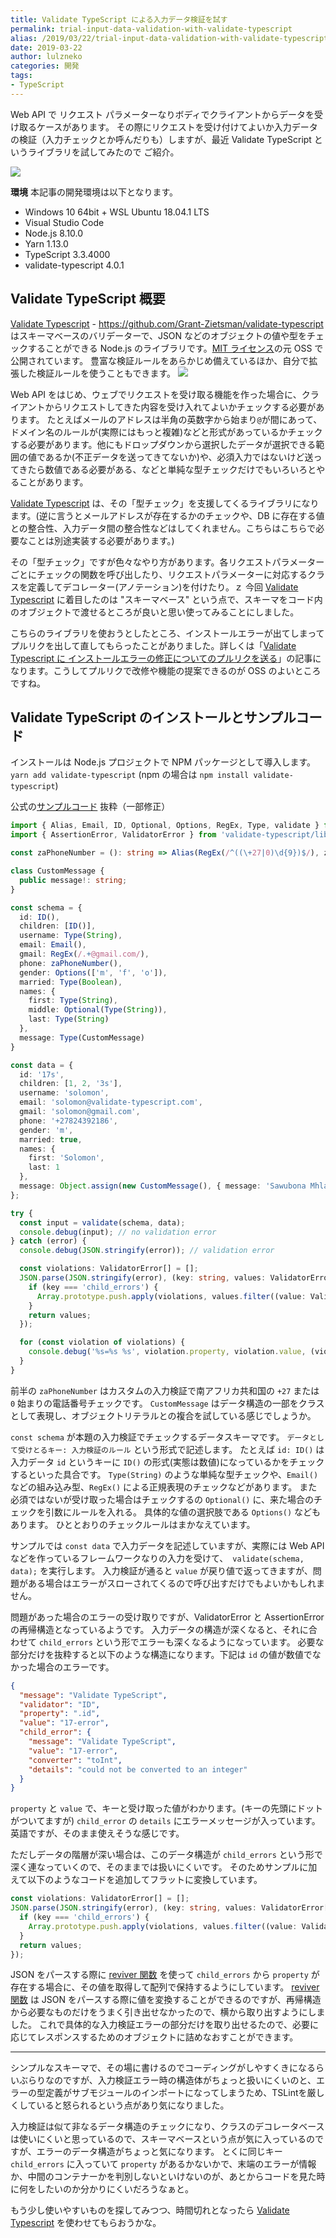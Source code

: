 ```yaml
---
title: Validate TypeScript による入力データ検証を試す
permalink: trial-input-data-validation-with-validate-typescript
alias: /2019/03/22/trial-input-data-validation-with-validate-typescript/index.html
date: 2019-03-22
author: lulzneko
categories: 開発
tags:
- TypeScript
---
```


Web API で リクエスト パラメーターなりボディでクライアントからデータを受け取るケースがあります。
その際にリクエストを受け付けてよいか入力データの検証（入力チェックとか呼んだりも）しますが、最近 Validate TypeScript というライブラリを試してみたので ご紹介。

![](/articles/assets/lulzneko/develop/validate.jpg)


**環境**
本記事の開発環境は以下となります。
- Windows 10 64bit + WSL Ubuntu 18.04.1 LTS
- Visual Studio Code
- Node.js 8.10.0
- Yarn 1.13.0
- TypeScript 3.3.4000
- validate-typescript 4.0.1


## Validate TypeScript 概要
[Validate Typescript](https://github.com/Grant-Zietsman/validate-typescript) - https://github.com/Grant-Zietsman/validate-typescript はスキーマベースのバリデーターで、JSON などのオブジェクトの値や型をチェックすることができる Node.js のライブラリです。[MIT ライセンス](https://github.com/Grant-Zietsman/validate-typescript/blob/master/LICENSE)の元 OSS で公開されています。
豊富な検証ルールをあらかじめ備えているほか、自分で拡張した検証ルールを使うこともできます。
![](/articles/assets/lulzneko/develop/validate-typescript/01.png)

Web API をはじめ、ウェブでリクエストを受け取る機能を作った場合に、クライアントからリクエストしてきた内容を受け入れてよいかチェックする必要があります。
たとえばメールのアドレスは半角の英数字から始まり`@`が間にあって、ドメイン名のルールが(実際にはもっと複雑)などと形式があっているかチェックする必要があります。他にもドロップダウンから選択したデータが選択できる範囲の値であるか(不正データを送ってきてないか)や、必須入力ではないけど送ってきたら数値である必要がある、などと単純な型チェックだけでもいろいろとやることがあります。

[Validate Typescript](https://github.com/Grant-Zietsman/validate-typescript) は、その「型チェック」を支援してくるライブラリになります。(逆に言うとメールアドレスが存在するかのチェックや、DB に存在する値との整合性、入力データ間の整合性などはしてくれません。こちらはこちらで必要なことは別途実装する必要があります。)

その「型チェック」ですが色々なやり方があります。各リクエストパラメーターごとにチェックの関数を呼び出したり、リクエストパラメーターに対応するクラスを定義してデコレーター(アノテーション)を付けたり。ｚ
今回 [Validate Typescript](https://github.com/Grant-Zietsman/validate-typescript) に着目したのは "スキーマベース" という点で、スキーマをコード内のオブジェクトで渡せるところが良いと思い使ってみることにしました。

こちらのライブラリを使おうとしたところ、インストールエラーが出てしまってプルリクを出して直してもらったことがありました。詳しくは「[Validate Typescript に インストールエラーの修正についてのプルリクを送る](https://riotz.works/articles/2019/03/13/pull-request-to-validate-typescript-about-installation-errors/)」の記事になります。こうしてプルリクで改修や機能の提案できるのが OSS のよいところですね。


## Validate TypeScript のインストールとサンプルコード
インストールは Node.js プロジェクトで NPM パッケージとして導入します。
`yarn add validate-typescript`
(npm の場合は `npm install validate-typescript`)

公式の[サンプルコード](https://www.npmjs.com/package/validate-typescript#example) 抜粋（一部修正）
```typescript
import { Alias, Email, ID, Optional, Options, RegEx, Type, validate } from 'validate-typescript';
import { AssertionError, ValidatorError } from 'validate-typescript/lib/errors';

const zaPhoneNumber = (): string => Alias(RegEx(/^((\+27|0)\d{9})$/), zaPhoneNumber.name);

class CustomMessage {
  public message!: string;
}

const schema = {
  id: ID(),
  children: [ID()],
  username: Type(String),
  email: Email(),
  gmail: RegEx(/.+@gmail.com/),
  phone: zaPhoneNumber(),
  gender: Options(['m', 'f', 'o']),
  married: Type(Boolean),
  names: {
    first: Type(String),
    middle: Optional(Type(String)),
    last: Type(String)
  },
  message: Type(CustomMessage)
}

const data = {
  id: '17s',
  children: [1, 2, '3s'],
  username: 'solomon',
  email: 'solomon@validate-typescript.com',
  gmail: 'solomon@gmail.com',
  phone: '+27824392186',
  gender: 'm',
  married: true,
  names: {
    first: 'Solomon',
    last: 1
  },
  message: Object.assign(new CustomMessage(), { message: 'Sawubona Mhlaba' })
};

try {
  const input = validate(schema, data);
  console.debug(input); // no validation error
} catch (error) {
  console.debug(JSON.stringify(error)); // validation error

  const violations: ValidatorError[] = [];
  JSON.parse(JSON.stringify(error), (key: string, values: ValidatorError[]) => {
    if (key === 'child_errors') {
      Array.prototype.push.apply(violations, values.filter((value: ValidatorError) => value.property ? value : undefined));
    }
    return values;
  });

  for (const violation of violations) {
    console.debug('%s=%s %s', violation.property, violation.value, (violation.child_error as AssertionError).details);
  }
}
```

前半の `zaPhoneNumber` はカスタムの入力検証で南アフリカ共和国の `+27` または `0` 始まりの電話番号チェックです。
`CustomMessage` はデータ構造の一部をクラスとして表現し、オブジェクトリテラルとの複合を試している感じでしょうか。

`const schema` が本題の入力検証でチェックするデータスキーマです。
`データとして受けとるキー: 入力検証のルール` という形式で記述します。
たとえば `id: ID()` は入力データ `id` というキーに `ID()` の形式(実態は数値)になっているかをチェックするといった具合です。
`Type(String)` のような単純な型チェックや、`Email()` などの組み込み型、`RegEx()` による正規表現のチェックなどがあります。
また必須ではないが受け取った場合はチェックするの `Optional()` に、来た場合のチェックを引数にルールを入れる。
具体的な値の選択肢である `Options()` などもあります。
ひととおりのチェックルールはまかなえています。

サンプルでは `const data` で入力データを記述していますが、実際には Web API などを作っているフレームワークなりの入力を受けて、` validate(schema, data);` を実行します。
入力検証が通ると `value` が戻り値で返ってきますが、問題がある場合はエラーがスローされてくるので呼び出すだけでもよいかもしれません。

問題があった場合のエラーの受け取りですが、ValidatorError と AssertionError の再帰構造となっているようです。
入力データの構造が深くなると、それに合わせて `child_errors` という形でエラーも深くなるようになっています。
必要な部分だけを抜粋すると以下のような構造になります。下記は `id` の値が数値でなかった場合のエラーです。
```json
{
  "message": "Validate TypeScript",
  "validator": "ID",
  "property": ".id",
  "value": "17-error",
  "child_error": {
    "message": "Validate TypeScript",
    "value": "17-error",
    "converter": "toInt",
    "details": "could not be converted to an integer"
  }
}
```

`property` と `value` で、キーと受け取った値がわかります。(キーの先頭にドットがついてますが)
`child_error` の `details` にエラーメッセージが入っています。英語ですが、そのまま使えそうな感じです。

ただしデータの階層が深い場合は、このデータ構造が `child_errors` という形で深く連なっていくので、そのままでは扱いにくいです。
そのためサンプルに加えて以下のようなコードを追加してフラットに変換しています。
```typescript
const violations: ValidatorError[] = [];
JSON.parse(JSON.stringify(error), (key: string, values: ValidatorError[]) => {
  if (key === 'child_errors') {
    Array.prototype.push.apply(violations, values.filter((value: ValidatorError) => value.property ? value : undefined));
  }
  return values;
});
```

JSON をパースする際に [reviver 関数](https://developer.mozilla.org/ja/docs/Web/JavaScript/Reference/Global_Objects/JSON/parse#Using_the_reviver_parameter) を使って `child_errors` から `property` が存在する場合に、その値を取得して配列で保持するようにしています。
[reviver 関数](https://developer.mozilla.org/ja/docs/Web/JavaScript/Reference/Global_Objects/JSON/parse#Using_the_reviver_parameter) は JSON をパースする際に値を変換することができるのですが、再帰構造から必要なものだけをうまく引き出せなかったので、横から取り出すようにしました。
これで具体的な入力検証エラーの部分だけを取り出せるたので、必要に応じてレスポンスするためのオブジェクトに詰めなおすことができます。


----

シンプルなスキーマで、その場に書けるのでコーディングがしやすくきになるらいぶらりなのですが、入力検証エラー時の構造体がちょっと扱いにくいのと、エラーの型定義がサブモジュールのインポートになってしまうため、TSLintを厳しくしていると怒られるという点があり気になりました。

入力検証は似て非なるデータ構造のチェックになり、クラスのデコレータベースは使いにくいと思っているので、スキーマベースという点が気に入っているのですが、エラーのデータ構造がちょっと気になります。
とくに同じキー `child_errors` に入っていて `property` があるかないかで、末端のエラーが情報か、中間のコンテナーかを判別しないといけないのが、あとからコードを見た時に何をしたいのか分かりにくいだろうなぁと。

もう少し使いやすいものを探してみつつ、時間切れとなったら [Validate Typescript](https://github.com/Grant-Zietsman/validate-typescript) を使わせてもらおうかな。
